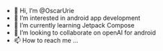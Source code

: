 - 👋 Hi, I’m @OscarUrie
- 👀 I’m interested in android app development
- 🌱 I’m currently learning Jetpack Compose
- 💞️ I’m looking to collaborate on openAI for android
- 📫 How to reach me ...

<!---
OscarUrie/OscarUrie is a ✨ special ✨ repository because its `README.md` (this file) appears on your GitHub profile.
You can click the Preview link to take a look at your changes.
--->
